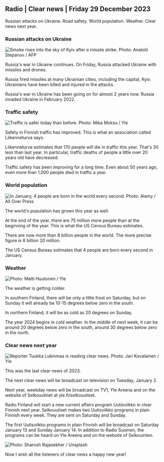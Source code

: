 ## Radio \| Clear news \| Friday 29 December 2023

Russian attacks on Ukraine. Road safety. World population. Weather. Clear news next year.

### Russian attacks on Ukraine

![Smoke rises into the sky of Kyiv after a missile strike. Photo: Anatolii Stepanov / AFP](https://images.cdn.yle.fi/image/upload/c_crop,h_2875,w_5112,x_7,y_605/ar_1.7777777777777777,c_fill,g_faces,h_675,w_1200/dpr_1.0/q_auto:eco/f_auto/fl_lossy/v1703847959/39-1221424658ea55515bae)

Russia's war in Ukraine continues. On Friday, Russia attacked Ukraine with missiles and drones.

Russia fired missiles at many Ukrainian cities, including the capital, Kyiv. Ukrainians have been killed and injured in the attacks.

Russia's war in Ukraine has been going on for almost 2 years now. Russia invaded Ukraine in February 2022.

### Traffic safety

![Traffic is safer today than before. Photo: Mika Moksu / Yle](https://images.cdn.yle.fi/image/upload/c_crop,h_2265,w_4028,x_0,y_675/ar_1.7777777777777777,c_fill,g_faces,h_675,w_1200/dpr_1.0/q_auto:eco/f_auto/fl_lossy/v1703241572/39-121973965855494a1499)

Safety in Finnish traffic has improved. This is what an association called Liikenneturva says.

Liikenneturva estimates that 170 people will die in traffic this year. That's 30 less than last year. In particular, traffic deaths of people a little over 20 years old have decreased.

Traffic safety has been improving for a long time. Even about 50 years ago, even more than 1,000 people died in traffic a year.

### World population

![In January, 4 people are born in the world every second. Photo: Alamy / All Over Press](https://images.cdn.yle.fi/image/upload/c_crop,h_2285,w_4063,x_0,y_425/ar_1.777777777777777,c_fill,g_faces,h_675,w_1200/dpr_1.0/q_auto:eco/f_auto/fl_lossy/v1631857516/39-78934860614ca07066a)

The world's population has grown this year as well.

At the end of the year, there are 75 million more people than at the beginning of the year. This is what the US Census Bureau estimates.

There are now more than 8 billion people in the world. The more precise figure is 8 billion 20 million.

The US Census Bureau estimates that 4 people are born every second in January.

### Weather

![ Photo: Matti Huutonen / Yle](https://images.cdn.yle.fi/image/upload/c_crop,h_1080,w_1919,x_0,y_0/ar_1.7777777777777777,c_fill,g_faces,h_675,w_1200/dpr_1.0/q_auto:eco/f_auto/fl_lossy/v1703855678/39-1221533658ec61b09a7d)

The weather is getting colder.

In southern Finland, there will be only a little frost on Saturday, but on Sunday it will already be 10-15 degrees below zero in the south.

In northern Finland, it will be as cold as 20 degrees on Sunday.

The year 2024 begins in cold weather. In the middle of next week, it can be around 20 degrees below zero in the south, around 30 degrees below zero in the north.

### Clear news next year

![Reporter Tuukka Lukinmaa is reading clear news. Photo: Jari Kovalainen / Yle](https://images.cdn.yle.fi/image/upload/c_crop,h_3375,w_6000,x_0,y_500/ar_1.7777777777777777,c_fill,g_faces,h_675,w_1200/dpr_1.0/q_auto:eco/f_auto/fl_lossy/v1702453190/39-121464765795f1987360)

This was the last clear news of 2023.

The next clear news will be broadcast on television on Tuesday, January 2.

Next year, weekday news will be broadcast on TV1, Yle Areena and on the website of Selkouutinet at yle.fi/selkouutiset.

Radio Finland will start a new current affairs program Uutisviikko in clear Finnish next year. Selkouutiset makes two Uutisviikko programs in plain Finnish every week. They are sent on Saturday and Sunday.

The first Uutisviikko programs in plain Finnish will be broadcast on Saturday January 13 and Sunday January 14. In addition to Radio Suomen, the programs can be heard on Yle Areena and on the website of Selkouinten.

![ Photo: Sharosh Rajasekher / Unsplash](https://images.cdn.yle.fi/image/upload/c_crop,h_3375,w_6000,x_0,y_175/ar_1.7777777777777777,c_fill,g_faces,h_675,w_1200/dpr_1.0/q_auto:eco/f_auto/fl_lossy/v1672296040/39-105331563aafba278b68)

Now I wish all the listeners of clear news a happy new year!